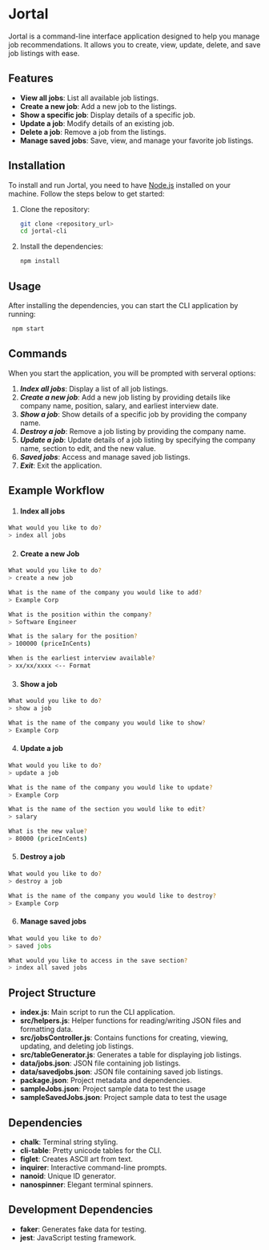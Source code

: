 # Jortal

Jortal is a command-line interface application designed to help you manage job recommendations. It allows you to create, view, update, delete, and save job listings with ease.

## Features

- **View all jobs**: List all available job listings.
- **Create a new job**: Add a new job to the listings.
- **Show a specific job**: Display details of a specific job.
- **Update a job**: Modify details of an existing job.
- **Delete a job**: Remove a job from the listings.
- **Manage saved jobs**: Save, view, and manage your favorite job listings.

## Installation

To install and run Jortal, you need to have [Node.js](https://nodejs.org/) installed on your machine. Follow the steps below to get started:

1. Clone the repository:

   ```sh
   git clone <repository_url>
   cd jortal-cli
2. Install the dependencies: 

    ```sh 
    npm install
    ```
## Usage

After installing the dependencies, you can start the CLI application by running: 
```sh
 npm start
```
## Commands 
When you start the application, you will be prompted with serveral options: 
1. ***Index all jobs***: Display a list of all job listings.
2. ***Create a new job***: Add a new job listing by providing details like company name, position, salary, and earliest interview date.
3. ***Show a job***: Show details of a specific job by providing the company name.
4. ***Destroy a job***: Remove a job listing by providing the company name.
5. ***Update a job***: Update details of a job listing by specifying the company name, section to edit, and the new value.
6. ***Saved jobs***: Access and manage saved job listings.
7. ***Exit***: Exit the application.

## Example Workflow

1. #### Index all jobs

```sh
What would you like to do?
> index all jobs
```

2. #### Create a new Job

```sh
What would you like to do?
> create a new job

What is the name of the company you would like to add?
> Example Corp

What is the position within the company?
> Software Engineer

What is the salary for the position?
> 100000 (priceInCents)

When is the earliest interview available?
> xx/xx/xxxx <-- Format
```
3. #### Show a job

```sh
What would you like to do?
> show a job

What is the name of the company you would like to show?
> Example Corp
```
4. #### Update a job
```sh
What would you like to do?
> update a job

What is the name of the company you would like to update?
> Example Corp

What is the name of the section you would like to edit?
> salary

What is the new value?
> 80000 (priceInCents)
```
5. #### Destroy a job

```sh
What would you like to do?
> destroy a job

What is the name of the company you would like to destroy?
> Example Corp
```
6. #### Manage saved jobs

```sh
What would you like to do?
> saved jobs

What would you like to access in the save section?
> index all saved jobs
```
## Project Structure

- **index.js**: Main script to run the CLI application.
- **src/helpers.js**: Helper functions for reading/writing JSON files and formatting data.
- **src/jobsController.js**: Contains functions for creating, viewing, updating, and deleting job listings.
- **src/tableGenerator.js**: Generates a table for displaying job listings.
- **data/jobs.json**: JSON file containing job listings.
- **data/savedjobs.json**: JSON file containing saved job listings.
- **package.json**: Project metadata and dependencies.
- **sampleJobs.json**: Project sample data to test the usage
- **sampleSavedJobs.json**: Project sample data to test the usage

## Dependencies

- **chalk**: Terminal string styling.
- **cli-table**: Pretty unicode tables for the CLI.
- **figlet**: Creates ASCII art from text.
- **inquirer**: Interactive command-line prompts.
- **nanoid**: Unique ID generator.
- **nanospinner**: Elegant terminal spinners.

## Development Dependencies

- **faker**: Generates fake data for testing.
- **jest**: JavaScript testing framework.